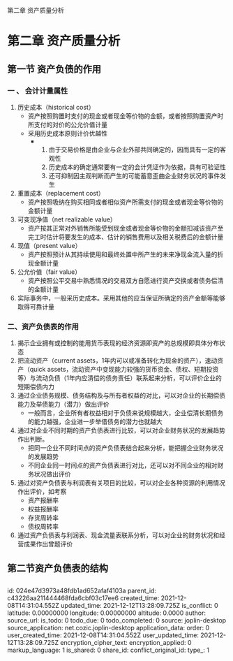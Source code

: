 第二章 资产质量分析

# 第二章 资产质量分析
## 第一节 资产负债的作用

 ### 一 、 会计计量属性

1. 历史成本（historical cost）
   + 资产按照购置时支付的现金或者现金等价物的金额，或者按照购置资产时所支付的对价的公允价值计量
   + 采用历史成本原则计价优越性
     + 1. 由于交易价格是由企业与企业外部共同确定的，因而具有一定的客观性
       2. 历史成本的确定通常要有一定的会计凭证作为依据，具有可验证性
       3. 还可抑制因主观判断而产生的可能蓄意歪曲企业财务状况的事件发生
2. 重置成本（replacement cost）
   + 资产按照吸纳在购买相同或者相似资产所需支付的现金或者现金等价物的金额计量
3. 可变现净值（net realizable value）
   + 资产按其正常对外销售所能受到现金或者现金等价物的金额扣减该资产至完工时估计将要发生的成本、估计的销售费用以及相关税费后的金额计量
4. 现值（present value）
   + 资产按照预计从其持续使用和最终处置中所产生的未来净现金流入量的折现金额计量
5. 公允价值（fair value）
   + 资产按照公平交易中熟悉情况的交易双方自愿进行资产交换或者债务偿清的金额计量
6. 实际事务中，一般采历史成本。采用其他的应当保证所确定的资产金额等能够取得可靠计量

### 二、资产负债表的作用

1. 揭示企业拥有或控制的能用货币表现的经济资源即资产的总规模即具体分布状态
2. 把流动资产（current assets，1年内可以或准备转化为现金的资产），速动资产（quick assets，流动资产中变现能力较强的货币资金、债权、短期投资等）与流动负债（1年内应清偿的债务责任）联系起来分析，可以评价企业的短期偿债内力
3. 通过企业债务规模、债务结构及与所有者权益的对比，可以对企业的长期偿债能力及举债能力（潜力）做出评价
   + 一般而言，企业所有者权益相对于负债来说规模越大，企业偿清长期债务的能力越强，企业进一步举借债务的潜力也就越大
4. 通过对企业不同时期的资产负债表进行比较，可以对企业财务状况的发展趋势作出判断。
   + 把同一企业不同时间点的资产负债表结合起来分析，能把握企业财务状况的发展趋势
   + 不同企业同一时间点的资产负债表进行对比，还可以对不同企业的相对财务状况做出评价
5. 通过对资产负债表与利润表有关项目的比较，可以对企业各种资源的利用情况作出评价，如考察
   + 资产报酬率
   + 权益报酬率
   + 存货周转率
   + 债权周转率
6. 通过资产负债表与利润表、现金流量表联系分析，可以对企业的财务状况和经营成果作出曾题评价

## 第二节资产负债表的结构

##

id: 024e47d3973a48fdb1ad652afaf4103a
parent_id: c43226aa211444468fda6cbf03c17ee6
created_time: 2021-12-08T14:31:04.552Z
updated_time: 2021-12-12T13:28:09.725Z
is_conflict: 0
latitude: 0.00000000
longitude: 0.00000000
altitude: 0.0000
author: 
source_url: 
is_todo: 0
todo_due: 0
todo_completed: 0
source: joplin-desktop
source_application: net.cozic.joplin-desktop
application_data: 
order: 0
user_created_time: 2021-12-08T14:31:04.552Z
user_updated_time: 2021-12-12T13:28:09.725Z
encryption_cipher_text: 
encryption_applied: 0
markup_language: 1
is_shared: 0
share_id: 
conflict_original_id: 
type_: 1